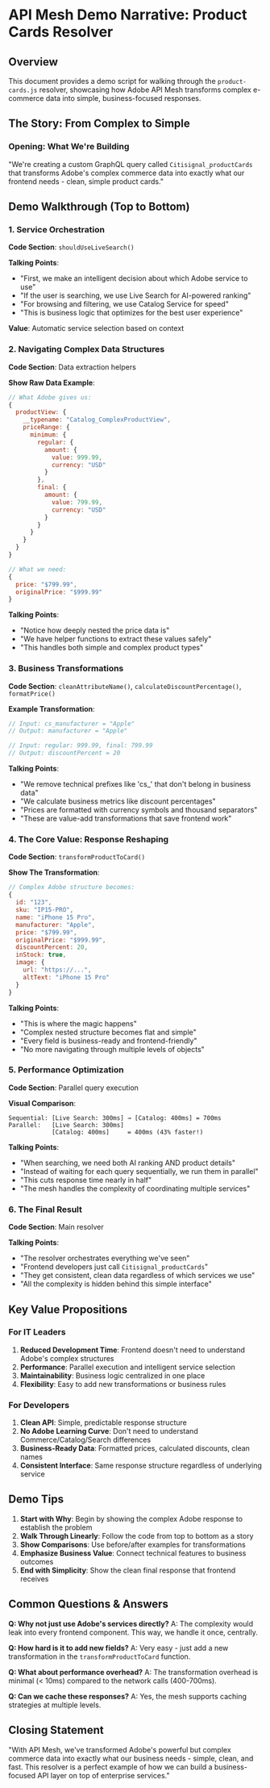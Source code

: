 # API Mesh Demo Narrative: Product Cards Resolver

## Overview
This document provides a demo script for walking through the `product-cards.js` resolver, showcasing how Adobe API Mesh transforms complex e-commerce data into simple, business-focused responses.

## The Story: From Complex to Simple

### Opening: What We're Building
"We're creating a custom GraphQL query called `Citisignal_productCards` that transforms Adobe's complex commerce data into exactly what our frontend needs - clean, simple product cards."

## Demo Walkthrough (Top to Bottom)

### 1. Service Orchestration
**Code Section**: `shouldUseLiveSearch()`

**Talking Points**:
- "First, we make an intelligent decision about which Adobe service to use"
- "If the user is searching, we use Live Search for AI-powered ranking"
- "For browsing and filtering, we use Catalog Service for speed"
- "This is business logic that optimizes for the best user experience"

**Value**: Automatic service selection based on context

### 2. Navigating Complex Data Structures
**Code Section**: Data extraction helpers

**Show Raw Data Example**:
```javascript
// What Adobe gives us:
{
  productView: {
    __typename: "Catalog_ComplexProductView",
    priceRange: {
      minimum: {
        regular: {
          amount: {
            value: 999.99,
            currency: "USD"
          }
        },
        final: {
          amount: {
            value: 799.99,
            currency: "USD"  
          }
        }
      }
    }
  }
}

// What we need:
{
  price: "$799.99",
  originalPrice: "$999.99"
}
```

**Talking Points**:
- "Notice how deeply nested the price data is"
- "We have helper functions to extract these values safely"
- "This handles both simple and complex product types"

### 3. Business Transformations
**Code Section**: `cleanAttributeName()`, `calculateDiscountPercentage()`, `formatPrice()`

**Example Transformation**:
```javascript
// Input: cs_manufacturer = "Apple"
// Output: manufacturer = "Apple"

// Input: regular: 999.99, final: 799.99
// Output: discountPercent = 20
```

**Talking Points**:
- "We remove technical prefixes like 'cs_' that don't belong in business data"
- "We calculate business metrics like discount percentages"
- "Prices are formatted with currency symbols and thousand separators"
- "These are value-add transformations that save frontend work"

### 4. The Core Value: Response Reshaping
**Code Section**: `transformProductToCard()`

**Show The Transformation**:
```javascript
// Complex Adobe structure becomes:
{
  id: "123",
  sku: "IP15-PRO",
  name: "iPhone 15 Pro",
  manufacturer: "Apple",
  price: "$799.99",
  originalPrice: "$999.99",
  discountPercent: 20,
  inStock: true,
  image: {
    url: "https://...",
    altText: "iPhone 15 Pro"
  }
}
```

**Talking Points**:
- "This is where the magic happens"
- "Complex nested structure becomes flat and simple"
- "Every field is business-ready and frontend-friendly"
- "No more navigating through multiple levels of objects"

### 5. Performance Optimization
**Code Section**: Parallel query execution

**Visual Comparison**:
```
Sequential: [Live Search: 300ms] → [Catalog: 400ms] = 700ms
Parallel:   [Live Search: 300ms]
            [Catalog: 400ms]     = 400ms (43% faster!)
```

**Talking Points**:
- "When searching, we need both AI ranking AND product details"
- "Instead of waiting for each query sequentially, we run them in parallel"
- "This cuts response time nearly in half"
- "The mesh handles the complexity of coordinating multiple services"

### 6. The Final Result
**Code Section**: Main resolver

**Talking Points**:
- "The resolver orchestrates everything we've seen"
- "Frontend developers just call `Citisignal_productCards`"
- "They get consistent, clean data regardless of which services we use"
- "All the complexity is hidden behind this simple interface"

## Key Value Propositions

### For IT Leaders
1. **Reduced Development Time**: Frontend doesn't need to understand Adobe's complex structures
2. **Performance**: Parallel execution and intelligent service selection
3. **Maintainability**: Business logic centralized in one place
4. **Flexibility**: Easy to add new transformations or business rules

### For Developers
1. **Clean API**: Simple, predictable response structure
2. **No Adobe Learning Curve**: Don't need to understand Commerce/Catalog/Search differences
3. **Business-Ready Data**: Formatted prices, calculated discounts, clean names
4. **Consistent Interface**: Same response structure regardless of underlying service

## Demo Tips

1. **Start with Why**: Begin by showing the complex Adobe response to establish the problem
2. **Walk Through Linearly**: Follow the code from top to bottom as a story
3. **Show Comparisons**: Use before/after examples for transformations
4. **Emphasize Business Value**: Connect technical features to business outcomes
5. **End with Simplicity**: Show the clean final response that frontend receives

## Common Questions & Answers

**Q: Why not just use Adobe's services directly?**
A: The complexity would leak into every frontend component. This way, we handle it once, centrally.

**Q: How hard is it to add new fields?**
A: Very easy - just add a new transformation in the `transformProductToCard` function.

**Q: What about performance overhead?**
A: The transformation overhead is minimal (< 10ms) compared to the network calls (400-700ms).

**Q: Can we cache these responses?**
A: Yes, the mesh supports caching strategies at multiple levels.

## Closing Statement
"With API Mesh, we've transformed Adobe's powerful but complex commerce data into exactly what our business needs - simple, clean, and fast. This resolver is a perfect example of how we can build a business-focused API layer on top of enterprise services."
